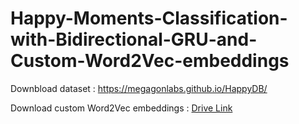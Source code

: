 # Happy-Moments-Classification-with-Bidirectional-GRU-and-Custom-Word2Vec-embeddings

Downbload dataset : https://megagonlabs.github.io/HappyDB/

Download custom Word2Vec embeddings :  [Drive Link](https://drive.google.com/file/d/1nRwNBEgdLEsr3jqP-ESKM1ka7eOrszUt/view?usp=sharing)
